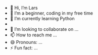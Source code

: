 - 👋 Hi, I’m Lars
- 👀 I’m a beginner, coding in my free time
- 🌱 I’m currently learning Python
- 
- 💞️ I’m looking to collaborate on ...
- 📫 How to reach me ...
- 😄 Pronouns: ...
- ⚡ Fun fact: ...

<!---
LarZ/LarZ is a ✨ special ✨ repository because its `README.md` (this file) appears on your GitHub profile.
You can click the Preview link to take a look at your changes.
--->

